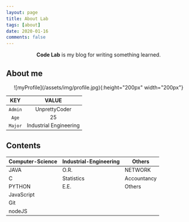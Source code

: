 ```yaml
---
layout: page
title: About Lab
tags: [about]
date: 2020-01-16
comments: false
---
```

    
<center><b>Code Lab</b> is my blog for writing something learned.</center>

## About me

<center>![myProfile](/assets/img/profile.jpg){:height="200px" width="200px"}</center>

|KEY|VALUE|
|:---:|:---:|
|`Admin`|UnprettyCoder|
|`Age`|25|
|`Major`|Industrial Engineering|

## Contents

|Computer-Science|Industrial-Engineering|Others|
|---|---|---|
|JAVA|O.R.|NETWORK|
|C|Statistics|Accountancy|
|PYTHON|E.E.|Others|
|JavaScript| | |
|Git| | |
|nodeJS| | |
